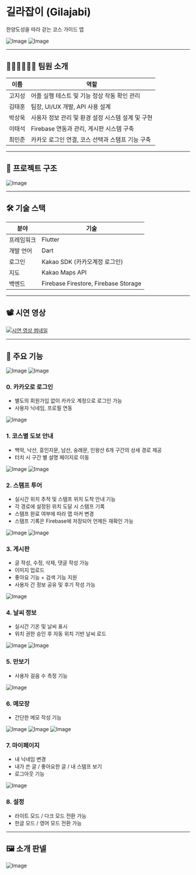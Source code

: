 # 길라잡이 (Gilajabi)

한양도성을 따라 걷는 코스 가이드 앱

![Image](https://github.com/user-attachments/assets/7090d4bb-ad02-4921-a606-f3216fe59ddf)
![Image](https://github.com/user-attachments/assets/dc740080-49da-4c9e-a72c-649084941244)

---

## 🧑🏼‍🧒🏻‍🧒🏼 팀원 소개

| 이름 | 역할 |
|------|------|
| 고지성 | 어플 실행 테스트 및 기능 정상 작동 확인 관리 |
| 김태훈 | 팀장, UI/UX 개발, API 사용 설계 |
| 박상욱 | 사용자 정보 관리 및 환경 설정 시스템 설계 및 구현 |
| 이태석 | Firebase 연동과 관리, 게시판 시스템 구축 |
| 최민준 | 카카오 로그인 연결, 코스 선택과 스탬프 기능 구축 |

---

## 📂 프로젝트 구조

![Image](https://github.com/user-attachments/assets/925fdf95-69fc-4898-8d12-bcfaac83e98c)

---

## 🛠 기술 스택

| 분야 | 기술 |
|------|------|
| 프레임워크 | Flutter |
| 개발 언어 | Dart |
| 로그인 | Kakao SDK (카카오계정 로그인) |
| 지도 | Kakao Maps API |
| 백엔드 | Firebase Firestore, Firebase Storage |

---

## 📽️ 시연 영상

[![시연 영상 썸네일](https://img.youtube.com/vi/gxJPX3VBRrU/0.jpg)](https://youtu.be/gxJPX3VBRrU?si=cpbIlLwUzAHBUuQI)

---

## 📱 주요 기능

![Image](https://github.com/user-attachments/assets/61d7a346-0510-4c33-82dc-b08c1debdc39) ![Image](https://github.com/user-attachments/assets/e6f0ad8a-513a-4e15-b3bd-a9ecc533f988)

### 0. 카카오로 로그인
- 별도의 회원가입 없이 카카오 계정으로 로그인 가능
- 사용자 닉네임, 프로필 연동

![Image](https://github.com/user-attachments/assets/156fe1b7-ad4f-4300-b446-dea9c7aba951)

### 1. 코스별 도보 안내
- 백악, 낙산, 흥인지문, 남산, 숭례문, 인왕산 6개 구간의 상세 경로 제공
- 터치 시 구간 별 설명 페이지로 이동

![Image](https://github.com/user-attachments/assets/9353c0c1-8f19-4b9a-be49-ab3e5e53592f) ![Image](https://github.com/user-attachments/assets/c1fb640b-4d9e-4396-b427-65d0a4af38ba)

### 2. 스탬프 투어
- 실시간 위치 추적 및 스탬프 위치 도착 안내 기능
- 각 경로에 설정된 위치 도달 시 스탬프 기록
- 스탬프 완료 여부에 따라 맵 마커 변경
- 스탬프 기록은 Firebase에 저장되어 언제든 재확인 가능

![Image](https://github.com/user-attachments/assets/125cae3d-385f-4ed9-896a-b0423b74f7d2) ![Image](https://github.com/user-attachments/assets/d7207f1a-5d15-425a-aecf-61e1467eac9e)

### 3. 게시판
- 글 작성, 수정, 삭제, 댓글 작성 가능
- 이미지 업로드
- 좋아요 기능 + 검색 기능 지원
- 사용자 간 정보 공유 및 후기 작성 가능

![Image](https://github.com/user-attachments/assets/cdf72aa9-973b-44cf-ab51-8d277632626f)

### 4. 날씨 정보
- 실시간 기온 및 날씨 표시
- 위치 권한 승인 후 자동 위치 기반 날씨 로드

![Image](https://github.com/user-attachments/assets/cdf72aa9-973b-44cf-ab51-8d277632626f) ![Image](https://github.com/user-attachments/assets/f66c32b5-6523-4e23-8535-9cfa9146ae0f)

### 5. 만보기
- 사용자 걸음 수 측정 기능

![Image](https://github.com/user-attachments/assets/fda5199c-21cd-4a3e-827c-ca1dad107801)

### 6. 메모장
- 간단한 메모 작성 기능

![Image](https://github.com/user-attachments/assets/0e27dc9d-ae47-47ea-9cc6-af14c0b8f337) ![Image](https://github.com/user-attachments/assets/1987193b-f303-45aa-992c-5a18182eb17c) ![Image](https://github.com/user-attachments/assets/998f6351-694b-48cc-9b0c-bcdd8044f343)

### 7. 마이페이지
- 내 닉네임 변경
- 내가 쓴 글 / 좋아요한 글 / 내 스탬프 보기
- 로그아웃 기능

![Image](https://github.com/user-attachments/assets/4429ee92-cf81-4919-a614-208ed0b8408c)

### 8. 설정
- 라이트 모드 / 다크 모드 전환 가능
- 한글 모드 / 영어 모드 전환 가능
  
---

## 🖼️ 소개 판넬

![Image](https://github.com/user-attachments/assets/7ec8379a-708d-452f-b92b-9c835d806c02)
